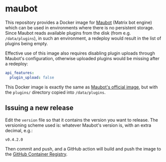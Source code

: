 # maubot
This repository provides a Docker image for [Maubot](https://maubot.xyz) (Matrix bot engine) which can be used in environments where there is no persistent storage. Since Maubot reads available plugins from the disk (from e.g. `/data/plugins`), in such an environment, a redeploy would result in the list of plugins being empty.

Effective use of this image also requires disabling plugin uploads through Maubot's configuration, otherwise uploaded plugins would be missing after a redeploy:

```yaml
api_features:
  plugin_upload: false
```

This Docker image is exactly the same as [Maubot's official image](https://mau.dev/maubot/maubot/container_registry/6?orderBy=NAME&sort=desc&search[]=), but with the `plugins/` directory copied into `/data/plugins`.

## Issuing a new release

Edit the `version` file so that it contains the version you want to release. The versioning scheme used is: whatever Maubot's version is, with an extra decimal, e.g.:

```
v0.4.2.0
```

Then commit and push, and a GitHub action will build and push the image to the [GitHub Container Registry](https://github.com/Automattic/maubot/pkgs/container/maubot).
